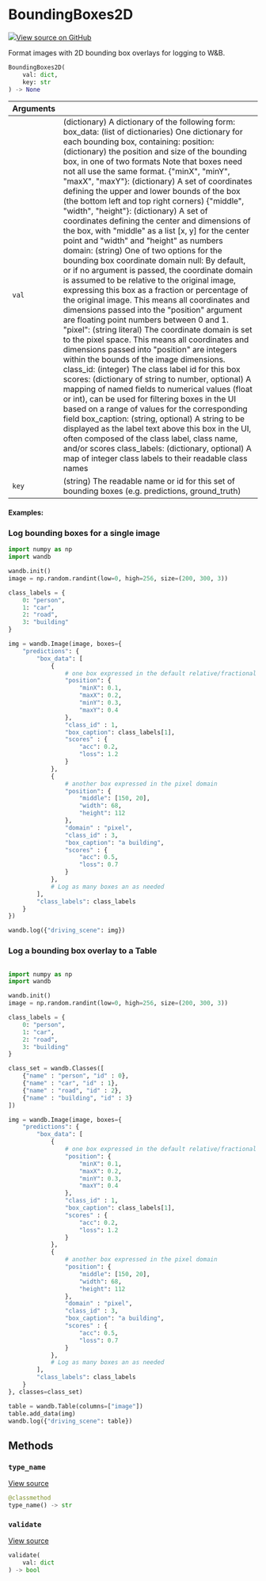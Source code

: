 # BoundingBoxes2D



[![](https://www.tensorflow.org/images/GitHub-Mark-32px.png)View source on GitHub](https://www.github.com/wandb/client/tree/latest/wandb/sdk/data_types.py#L1620-L1934)



Format images with 2D bounding box overlays for logging to W&B.

```python
BoundingBoxes2D(
    val: dict,
    key: str
) -> None
```





| Arguments |  |
| :--- | :--- |
|  `val` |  (dictionary) A dictionary of the following form: box_data: (list of dictionaries) One dictionary for each bounding box, containing: position: (dictionary) the position and size of the bounding box, in one of two formats Note that boxes need not all use the same format. {"minX", "minY", "maxX", "maxY"}: (dictionary) A set of coordinates defining the upper and lower bounds of the box (the bottom left and top right corners) {"middle", "width", "height"}: (dictionary) A set of coordinates defining the center and dimensions of the box, with "middle" as a list [x, y] for the center point and "width" and "height" as numbers domain: (string) One of two options for the bounding box coordinate domain null: By default, or if no argument is passed, the coordinate domain is assumed to be relative to the original image, expressing this box as a fraction or percentage of the original image. This means all coordinates and dimensions passed into the "position" argument are floating point numbers between 0 and 1. "pixel": (string literal) The coordinate domain is set to the pixel space. This means all coordinates and dimensions passed into "position" are integers within the bounds of the image dimensions. class_id: (integer) The class label id for this box scores: (dictionary of string to number, optional) A mapping of named fields to numerical values (float or int), can be used for filtering boxes in the UI based on a range of values for the corresponding field box_caption: (string, optional) A string to be displayed as the label text above this box in the UI, often composed of the class label, class name, and/or scores class_labels: (dictionary, optional) A map of integer class labels to their readable class names |
|  `key` |  (string) The readable name or id for this set of bounding boxes (e.g. predictions, ground_truth) |



#### Examples:

### Log bounding boxes for a single image
<!--yeadoc-test:boundingbox-2d-->
```python
import numpy as np
import wandb

wandb.init()
image = np.random.randint(low=0, high=256, size=(200, 300, 3))

class_labels = {
    0: "person",
    1: "car",
    2: "road",
    3: "building"
}

img = wandb.Image(image, boxes={
    "predictions": {
        "box_data": [
            {
                # one box expressed in the default relative/fractional domain
                "position": {
                    "minX": 0.1,
                    "maxX": 0.2,
                    "minY": 0.3,
                    "maxY": 0.4
                },
                "class_id" : 1,
                "box_caption": class_labels[1],
                "scores" : {
                    "acc": 0.2,
                    "loss": 1.2
                }
            },
            {
                # another box expressed in the pixel domain
                "position": {
                    "middle": [150, 20],
                    "width": 68,
                    "height": 112
                },
                "domain" : "pixel",
                "class_id" : 3,
                "box_caption": "a building",
                "scores" : {
                    "acc": 0.5,
                    "loss": 0.7
                }
            },
            # Log as many boxes an as needed
        ],
        "class_labels": class_labels
    }
})

wandb.log({"driving_scene": img})
```

### Log a bounding box overlay to a Table
<!--yeadoc-test:bb2d-image-with-labels-->
```python

import numpy as np
import wandb

wandb.init()
image = np.random.randint(low=0, high=256, size=(200, 300, 3))

class_labels = {
    0: "person",
    1: "car",
    2: "road",
    3: "building"
}

class_set = wandb.Classes([
    {"name" : "person", "id" : 0},
    {"name" : "car", "id" : 1},
    {"name" : "road", "id" : 2},
    {"name" : "building", "id" : 3}
])

img = wandb.Image(image, boxes={
    "predictions": {
        "box_data": [
            {
                # one box expressed in the default relative/fractional domain
                "position": {
                    "minX": 0.1,
                    "maxX": 0.2,
                    "minY": 0.3,
                    "maxY": 0.4
                },
                "class_id" : 1,
                "box_caption": class_labels[1],
                "scores" : {
                    "acc": 0.2,
                    "loss": 1.2
                }
            },
            {
                # another box expressed in the pixel domain
                "position": {
                    "middle": [150, 20],
                    "width": 68,
                    "height": 112
                },
                "domain" : "pixel",
                "class_id" : 3,
                "box_caption": "a building",
                "scores" : {
                    "acc": 0.5,
                    "loss": 0.7
                }
            },
            # Log as many boxes an as needed
        ],
        "class_labels": class_labels
    }
}, classes=class_set)

table = wandb.Table(columns=["image"])
table.add_data(img)
wandb.log({"driving_scene": table})
```


## Methods

<h3 id="type_name"><code>type_name</code></h3>

[View source](https://www.github.com/wandb/client/tree/latest/wandb/sdk/data_types.py#L1851-L1853)

```python
@classmethod
type_name() -> str
```




<h3 id="validate"><code>validate</code></h3>

[View source](https://www.github.com/wandb/client/tree/latest/wandb/sdk/data_types.py#L1855-L1916)

```python
validate(
    val: dict
) -> bool
```






